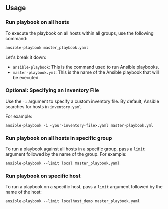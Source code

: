 ## Usage

### Run playbook on all hosts

To execute the playbook on all hosts within all groups, use the following command:

```bash
ansible-playbook master_playbook.yaml
```

Let's break it down:

- `ansible-playbook`: This is the command used to run Ansible playbooks.
- `master-playbook.yml`: This is the name of the Ansible playbook that will be executed.

### Optional: Specifying an Inventory File

Use the `-i` argument to specify a custom inventory file. By default, Ansible searches for hosts in `inventory.yaml`.

For example:

```shell
ansible-playbook -i <your-inventory-file>.yaml master-playbook.yml
```

### Run playbook on all hosts in specific group

To run a playbook against all hosts in a specific group, pass a `limit` argument followed by the name of the group. For example:

```shell
ansible-playbook --limit local master_playbook.yaml
```

### Run playbook on specific host

To run a playbook on a specific host, pass a `limit` argument followed by the name of the host:

```shell
ansible-playbook --limit localhost_demo master_playbook.yaml
```
